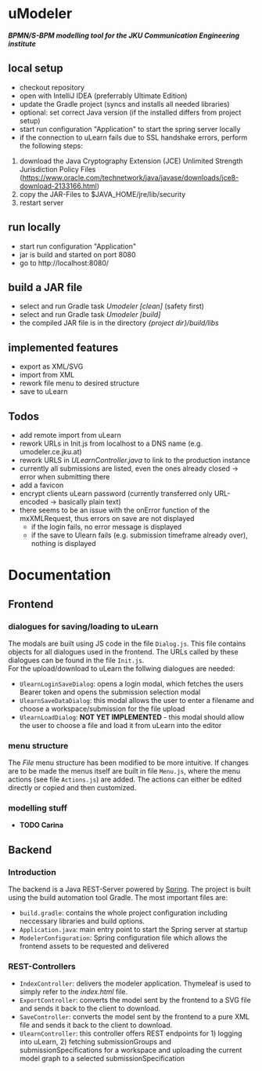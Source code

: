 # uModeler
**_BPMN/S-BPM modelling tool for the JKU Communication Engineering institute_**

## local setup

* checkout repository
* open with IntelliJ IDEA (preferrably Ultimate Edition)
* update the Gradle project (syncs and installs all needed libraries)
* optional: set correct Java version (if the installed differs from project setup)
* start run configuration "Application" to start the spring server locally
* if the connection to uLearn fails due to SSL handshake errors, perform the following steps:
1) download the Java Cryptography Extension (JCE) Unlimited Strength Jurisdiction Policy Files (https://www.oracle.com/technetwork/java/javase/downloads/jce8-download-2133166.html)
2) copy the JAR-Files to $JAVA_HOME/jre/lib/security
3) restart server

## run locally

* start run configuration "Application"
* jar is build and started on port 8080
* go to http://localhost:8080/ 

## build a JAR file

* select and run Gradle task _Umodeler [clean]_ (safety first)
* select and run Gradle task _Umodeler [build]_
* the compiled JAR file is in the directory _{project dir}/build/libs_

## implemented features

* export as XML/SVG
* import from XML
* rework file menu to desired structure
* save to uLearn


## Todos

* add remote import from uLearn
* rework URLs in Init.js from localhost to a DNS name (e.g. umodeler.ce.jku.at)
* rework URLS in _ULearnController.java_ to link to the production instance
* currently all submissions are listed, even the ones already closed -> error when submitting there
* add a favicon
* encrypt clients uLearn password (currently transferred only URL-encoded -> basically plain text)
* there seems to be an issue with the onError function of the mxXMLRequest, thus errors on save are not displayed
    - if the login fails, no error message is displayed
    - if the save to Ulearn fails  (e.g. submission timeframe already over), nothing is displayed

# Documentation

## Frontend 

### dialogues for saving/loading to uLearn

The modals are built using JS code in the file `Dialog.js`. This file contains objects for all dialogues used in the frontend. 
The URLs called by these dialogues can be found in the file `Init.js`.  
For the upload/download to uLearn the follwing dialogues are needed:

* `UlearnLoginSaveDialog`: opens a login modal, which fetches the users Bearer token and opens the submission selection modal
* `UlearnSaveDataDialog`: this modal allows the user to enter a filename and choose a workspace/submission for the file upload
* `UlearnLoadDialog`: **NOT YET IMPLEMENTED** - this modal should allow the user to choose a file and load it from uLearn into the editor

### menu structure

The _File_ menu structure has been modified to be more intuitive. 
If changes are to be made the menus itself are built in file `Menu.js`, where the menu actions (see file `Actions.js`) are added. 
The actions can either be edited directly or copied and then customized.

### modelling stuff

* **TODO Carina**

## Backend

### Introduction

The backend is a Java REST-Server powered by [Spring](https://spring.io/). The project is built using the build automation tool Gradle. The most important files are:
*  `build.gradle`: contains the whole project configuration including neccessary libraries and build options.
* `Application.java`: main entry point to start the Spring server at startup
* `ModelerConfiguration`: Spring configuration file which allows the frontend assets to be requested and delivered

### REST-Controllers

* `IndexController`: delivers the modeler application. Thymeleaf is used to simply refer to the _index.html_ file.
* `ExportController`: converts the model sent by the frontend to a SVG file and sends it back to the client to download.
* `SaveController`: converts the model sent by the frontend to a pure XML file and sends it back to the client to download.
* `UlearnController`: this controller offers REST endpoints for 1) logging into uLearn, 2) fetching submissionGroups and submissionSpecifications 
for a workspace and uploading the current model graph to a selected submissionSpecification
